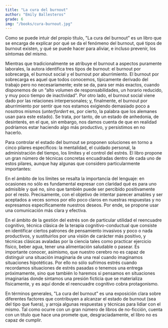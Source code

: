 ```yaml
---
title: "La cura del burnout"
author: "Emily Ballesteros"
grade: 6
img: "/books/cura-burnout.jpg"
---
```


Como se puede intuir del propio título, "La cura del burnout” es un libro que se encarga de explicar por qué se da el fenómeno del burnout, qué tipos de burnout existen, y qué se puede hacer para aliviar, e incluso prevenir, los síntomas del mismo.

Mientras que tradicionalmente se atribuye el burnout a aspectos puramente laborales, la autora identifica tres tipos de burnout: el burnout por sobrecarga, el burnout social y el burnout por aburrimiento. El burnout por sobrecarga es aquel que todos conocemos, típicamente derivado del trabajo pero no necesariamente; este se da, para ser más exactos, cuando disponemos de un “alto volumen de responsabilidades, un horario reducido, y muy poco tiempo de inactividad". Por otro lado, el burnout social viene dado por las relaciones interpersonales; y, finalmente, el burnout por aburrimiento por sentir que nos estamos exigiendo demasiado poco a nosotros mismos (_unterfordert_ es, por cierto, la palabra que los alemanes usan para este estado). Se trata, por tanto, de un estado de anhedonia, de desinterés, en el que, sin embargo, nos damos cuenta de que en realidad podríamos estar haciendo algo más productivo, y persistimos en no hacerlo.

Para controlar el estado del burnout se proponen soluciones en torno a cinco pilares específicos: la mentalidad, el cuidado personal, la administración del tiempo, los límites y el control del estrés. El libro propone un gran número de técnicas concretas encuadradas dentro de cada uno de estos pilares, aunque hay algunas que considero particularmente importantes:

En el ámbito de los límites se resalta la importancia del lenguaje: en ocasiones no sólo es fundamental expresar con claridad qué es para uno admisible y qué no, sino que también puede ser percibido positivamente por el resto. Precisamente, con el objetivo de intentar parecer amables y ser aceptados a veces somos por ello poco claros en nuestras respuestas y no expresamos específicamente nuestros deseos. Por ende, se propone usar una comunicación más clara y efectiva.

En el ámbito de la gestión del estrés son de particular utilidad el reencuadre cognitivo, técnica clásica de la terapia cognitivo-conductual que consiste en identificar ciertos patrones de pensamiento invasivos y poco o nada productivos, y sustituirlos por una visión de carácter más positivo, y técnicas clásicas avaladas por la ciencia tales como practicar ejercicio físico, beber agua, tener una alimentación saludable o pasear. Es importante conocer, asimismo, que nuestro cerebro no es capaz de distinguir una situación imaginaria de una real cuando imaginamos situaciones hipotéticas. Por ello no sólo sufrimos estrés cuando recordamos situaciones de estrés pasadas o tenemos una entrega próximamente, sino que también lo haremos si pensamos en situaciones imaginarias donde sintamos una presión ficticia que se materializa físicamente, y es aquí donde el reencuadre cognitivo cobra protagonismo.

En términos generales, "La cura del burnout” es una exposición clara sobre diferentes factores que contribuyen a alcanzar el estado de burnout (sea del tipo que fuera), y arroja algunas respuestas y técnicas para lidiar con el mismo. Tal como ocurre con un gran número de libros de no-ficción, cuenta con un título que hace una promete que, desgraciadamente, el libro no es capaz de cumplir.
